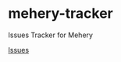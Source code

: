 # mehery-tracker
Issues Tracker for Mehery

[Issues](https://github.com/mehery-soccom/mehery-tracker/issues)
